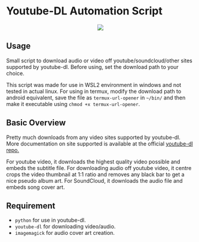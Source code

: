 # Youtube-DL Automation Script
<p align="center"><img src="https://github.com/he2a/youtube-dl-automation-script/raw/master/screen/screenshot.png"></p>

## Usage
Small script to download audio or video off youtube/soundcloud/other sites supported by youtube-dl. Before using, set the download path to your choice. 

This script was made for use in WSL2 environment in windows and not tested in actual linux. For using in termux, modify the download path to android equivalent, save the file as `termux-url-opener` in `~/bin/` and then make it executable using `chmod +x termux-url-opener`.

## Basic Overview
Pretty much downloads from any video sites supported by youtube-dl. More documentation on site supported is available at the official <a href="https://ytdl-org.github.io/youtube-dl/index.html">youtube-dl repo.</a>

For youtube video, it downloads the highest quality video possible and embeds the subtitle file. 
For downloading audio off youtube video, it centre crops the video thumbnail at 1:1 ratio and removes any black bar to get a nice pseudo  album art. 
For SoundCloud, it downloads the audio file and embeds song cover art.

## Requirement
* `python` for use in youtube-dl.
* `youtube-dl` for downloading video/audio.
* `imagemagick` for audio cover art creation.
